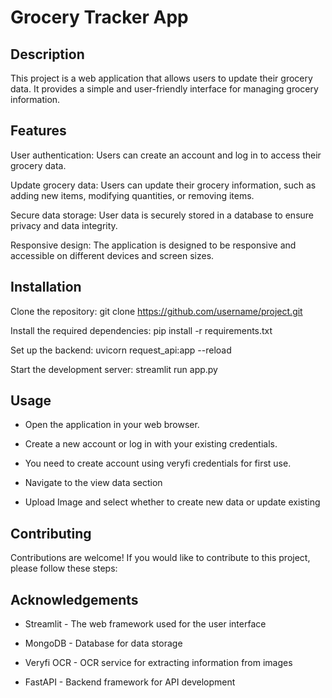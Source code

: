 # Grocery Tracker App

## Description
This project is a web application that allows users to update their grocery data. It provides a simple and user-friendly interface for managing grocery information.

## Features

User authentication: Users can create an account and log in to access their grocery data.

Update grocery data: Users can update their grocery information, such as adding new items, modifying quantities, or removing items.

Secure data storage: User data is securely stored in a database to ensure privacy and data integrity.

Responsive design: The application is designed to be responsive and accessible on different devices and screen sizes.

## Installation

Clone the repository: git clone https://github.com/username/project.git

Install the required dependencies: pip install -r requirements.txt

Set up the backend: uvicorn request_api:app --reload

Start the development server: streamlit run app.py

## Usage

- Open the application in your web browser.

- Create a new account or log in with your existing credentials.

- You need to create account using veryfi credentials for first use.

- Navigate to the view data section

- Upload Image and select whether to create new data or update existing


## Contributing
Contributions are welcome! If you would like to contribute to this project, please follow these steps:



## Acknowledgements

- Streamlit - The web framework used for the user interface

- MongoDB - Database for data storage

- Veryfi OCR - OCR service for extracting information from images

- FastAPI - Backend framework for API development

